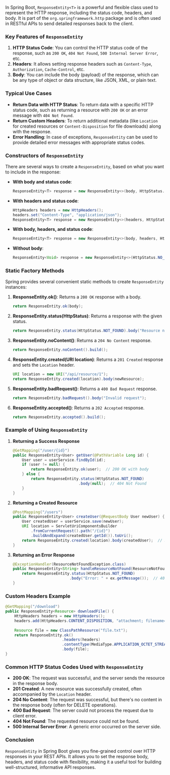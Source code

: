 In Spring Boot, `ResponseEntity<T>` is a powerful and flexible class used to represent the HTTP response, including the status code, headers, and body. It is part of the `org.springframework.http` package and is often used in RESTful APIs to send detailed responses back to the client.

### Key Features of `ResponseEntity`
1. **HTTP Status Code**: You can control the HTTP status code of the response, such as `200 OK`, `404 Not Found`, `500 Internal Server Error`, etc.
2. **Headers**: It allows setting response headers such as `Content-Type`, `Authorization`, `Cache-Control`, etc.
3. **Body**: You can include the body (payload) of the response, which can be any type of object or data structure, like JSON, XML, or plain text.

### Typical Use Cases
- **Return Data with HTTP Status**: To return data with a specific HTTP status code, such as returning a resource with `200 OK` or an error message with `404 Not Found`.
- **Return Custom Headers**: To return additional metadata (like `Location` for created resources or `Content-Disposition` for file downloads) along with the response.
- **Error Handling**: In case of exceptions, `ResponseEntity` can be used to provide detailed error messages with appropriate status codes.

### Constructors of `ResponseEntity`
There are several ways to create a `ResponseEntity`, based on what you want to include in the response:

- **With body and status code**:
  ```java
  ResponseEntity<T> response = new ResponseEntity<>(body, HttpStatus.OK);
  ```

- **With headers and status code**:
  ```java
  HttpHeaders headers = new HttpHeaders();
  headers.set("Content-Type", "application/json");
  ResponseEntity<T> response = new ResponseEntity<>(headers, HttpStatus.CREATED);
  ```

- **With body, headers, and status code**:
  ```java
  ResponseEntity<T> response = new ResponseEntity<>(body, headers, HttpStatus.ACCEPTED);
  ```

- **Without body**:
  ```java
  ResponseEntity<Void> response = new ResponseEntity<>(HttpStatus.NO_CONTENT);
  ```

### Static Factory Methods
Spring provides several convenient static methods to create `ResponseEntity` instances:

1. **ResponseEntity.ok()**: Returns a `200 OK` response with a body.
   ```java
   return ResponseEntity.ok(body);
   ```

2. **ResponseEntity.status(HttpStatus)**: Returns a response with the given status.
   ```java
   return ResponseEntity.status(HttpStatus.NOT_FOUND).body("Resource not found");
   ```

3. **ResponseEntity.noContent()**: Returns a `204 No Content` response.
   ```java
   return ResponseEntity.noContent().build();
   ```

4. **ResponseEntity.created(URI location)**: Returns a `201 Created` response and sets the `Location` header.
   ```java
   URI location = new URI("/api/resource/1");
   return ResponseEntity.created(location).body(newResource);
   ```

5. **ResponseEntity.badRequest()**: Returns a `400 Bad Request` response.
   ```java
   return ResponseEntity.badRequest().body("Invalid request");
   ```

6. **ResponseEntity.accepted()**: Returns a `202 Accepted` response.
   ```java
   return ResponseEntity.accepted().build();
   ```

### Example of Using `ResponseEntity`

1. **Returning a Success Response**
   ```java
   @GetMapping("/user/{id}")
   public ResponseEntity<User> getUser(@PathVariable Long id) {
       User user = userService.findById(id);
       if (user != null) {
           return ResponseEntity.ok(user);  // 200 OK with body
       } else {
           return ResponseEntity.status(HttpStatus.NOT_FOUND)
                                .body(null);  // 404 Not Found
       }
   }
   ```

2. **Returning a Created Resource**
   ```java
   @PostMapping("/users")
   public ResponseEntity<User> createUser(@RequestBody User newUser) {
       User createdUser = userService.save(newUser);
       URI location = ServletUriComponentsBuilder
           .fromCurrentRequest().path("/{id}")
           .buildAndExpand(createdUser.getId()).toUri();
       return ResponseEntity.created(location).body(createdUser);  // 201 Created
   }
   ```

3. **Returning an Error Response**
   ```java
   @ExceptionHandler(ResourceNotFoundException.class)
   public ResponseEntity<String> handleResourceNotFound(ResourceNotFoundException ex) {
       return ResponseEntity.status(HttpStatus.NOT_FOUND)
                            .body("Error: " + ex.getMessage());  // 404 Not Found with custom message
   }
   ```

### Custom Headers Example
```java
@GetMapping("/download")
public ResponseEntity<Resource> downloadFile() {
    HttpHeaders headers = new HttpHeaders();
    headers.add(HttpHeaders.CONTENT_DISPOSITION, "attachment; filename=file.txt");
    
    Resource file = new ClassPathResource("file.txt");
    return ResponseEntity.ok()
                         .headers(headers)
                         .contentType(MediaType.APPLICATION_OCTET_STREAM)
                         .body(file);
}
```

### Common HTTP Status Codes Used with `ResponseEntity`
- **200 OK**: The request was successful, and the server sends the resource in the response body.
- **201 Created**: A new resource was successfully created, often accompanied by the `Location` header.
- **204 No Content**: The request was successful, but there's no content in the response body (often for DELETE operations).
- **400 Bad Request**: The server could not process the request due to client error.
- **404 Not Found**: The requested resource could not be found.
- **500 Internal Server Error**: A generic error occurred on the server side.

### Conclusion
`ResponseEntity` in Spring Boot gives you fine-grained control over HTTP responses in your REST APIs. It allows you to set the response body, headers, and status code with flexibility, making it a useful tool for building well-structured, informative API responses.
